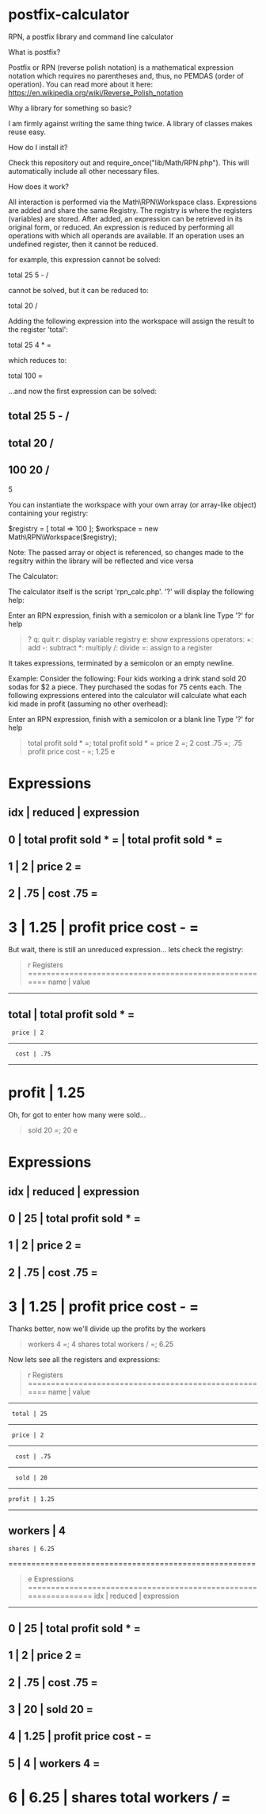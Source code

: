 # postfix-calculator
RPN, a postfix library and command line calculator


What is postfix?

Postfix or RPN (reverse polish notation) is a mathematical expression notation which requires no parentheses and, thus, no PEMDAS (order of operation).  You can read more about it here:  https://en.wikipedia.org/wiki/Reverse_Polish_notation



Why a library for something so basic?

I am firmly against writing the same thing twice.  A library of classes makes reuse easy.



How do I install it?

Check this repository out and require_once("lib/Math/RPN.php").  This will automatically include all other necessary files.



How does it work?

All interaction is performed via the Math\RPN\Workspace class.  Expressions are added and share the same Registry.  The registry is where the registers (variables) are stored.  After added, an expression can be retrieved in its original form, or reduced.  An expression is reduced by performing all operations with which all operands are available.  If an operation uses an undefined register, then it cannot be reduced. 

for example, this expression cannot be solved:

total 25 5 - /

cannot be solved, but it can be reduced to:

total 20 /

Adding the following expression into the workspace will assign the result to the register 'total':

total 25 4 * =

which reduces to:

total 100 =

...and now the first expression can be solved:

total 25 5 - / 
---------------
total 20 /
---------------
100 20 /
---------------
5

You can instantiate the workspace with your own array (or array-like object) containing your registry:

$registry = [ total => 100 ];
$workspace = new Math\RPN\Workspace($registry);

Note: The passed array or object is referenced, so changes made to the regsitry within the library will be reflected and vice versa



The Calculator:

The calculator itself is the script 'rpn_calc.php'.  '?' will display the following help:

Enter an RPN expression, finish with a semicolon or a blank line
Type '?' for help

> ?
q: quit
r: display variable registry
e: show expressions
operators:
    +: add
    -: subtract
    *: multiply
    /: divide
    =: assign to a register

> 

It takes expressions, terminated by a semicolon or an empty newline.


Example:
Consider the following:  Four kids working a drink stand sold 20 sodas for $2 a piece.  They purchased the sodas for 75 cents each.  The following expressions entered into the calculator will calculate what each kid made in profit (assuming no other overhead):


Enter an RPN expression, finish with a semicolon or a blank line
Type '?' for help

> total profit sold * =;
total profit sold * =
> price 2 =;
2
> cost .75 =;
.75
> profit price cost - =;
1.25
> e

Expressions
================================================================
 idx | reduced               |  expression
----------------------------------------------------------------
   0 | total profit sold * =  |  total profit sold * =
----------------------------------------------------------------
   1 |                    2  |  price 2 =
----------------------------------------------------------------
   2 |                  .75  |  cost .75 =
----------------------------------------------------------------
   3 |                 1.25  |  profit price cost - =
================================================================

But wait, there is still an unreduced expression... lets check the registry:

> r
Registers
======================================================
 name      | value
------------------------------------------------------
total      | total profit sold * =
------------------------------------------------------
     price | 2
------------------------------------------------------
      cost | .75
------------------------------------------------------
profit | 1.25
======================================================

Oh, for got to enter how many were sold...

> sold 20 =;
20
> e

Expressions
================================================================
 idx | reduced               |  expression
----------------------------------------------------------------
   0 |                   25  |  total profit sold * =
----------------------------------------------------------------
   1 |                    2  |  price 2 =
----------------------------------------------------------------
   2 |                  .75  |  cost .75 =
----------------------------------------------------------------
   3 |                 1.25  |  profit price cost - =
================================================================

Thanks better, now we'll divide up the profits by the workers

> workers 4 =;
4
> shares total workers / =;
6.25


Now lets see all the registers and expressions:

> r
Registers
======================================================
 name      | value
------------------------------------------------------
     total | 25
------------------------------------------------------
     price | 2
------------------------------------------------------
      cost | .75
------------------------------------------------------
      sold | 20
------------------------------------------------------
    profit | 1.25
------------------------------------------------------
   workers | 4
------------------------------------------------------
    shares | 6.25
======================================================

> e
Expressions
================================================================
 idx | reduced               |  expression
----------------------------------------------------------------
   0 |                   25  |  total profit sold * =
----------------------------------------------------------------
   1 |                    2  |  price 2 =
----------------------------------------------------------------
   2 |                  .75  |  cost .75 =
----------------------------------------------------------------
   3 |                   20  |  sold 20 =
----------------------------------------------------------------
   4 |                 1.25  |  profit price cost - =
----------------------------------------------------------------
   5 |                    4  |  workers 4 =
----------------------------------------------------------------
   6 |                 6.25  |  shares total workers / =
================================================================


